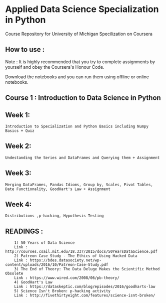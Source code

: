 # Applied Data Science Specialization in Python 

Course Repository for University of Michigan Specilization on Coursera

## How to use : 
Note : It is highly recommended that you try to complete assignments by yourself and obey the Coursera's Honour Code.

Download the notebooks and you can run them using offline or online notebooks.

## Course 1 : Introduction to Data Science in Python


## Week 1: 
	Introduction to Specialization and Python Basics including Numpy Basics + Quiz 


## Week 2: 
	Undestanding the Series and DataFrames and Querying them + Assignment


## Week 3: 
	Merging DataFrames, Pandas Idioms, Group by, Scales, Pivot Tables, Date Functionality, GoodHart's Law + Assignment 


## Week 4:
	Distributions ,p-hacking, Hypothesis Testing



## READINGS : 
	    1) 50 Years of Data Science 
		Link : http://courses.csail.mit.edu/18.337/2015/docs/50YearsDataScience.pdf
	    2) Patreon Case Study - The Ethics of Using Hacked Data 
		Link : https://bdes.datasociety.net/wp-content/uploads/2016/10/Patreon-Case-Study.pdf
	    3) The End of Theory: The Data Deluge Makes the Scientific Method Obsolete
		Link : https://www.wired.com/2008/06/pb-theory/
	    4) GoodHart's Law 
		Link : https://dataskeptic.com/blog/episodes/2016/goodharts-law
	    5) Science Isn't Broken: p-hacking activity
		Link : http://fivethirtyeight.com/features/science-isnt-broken/



